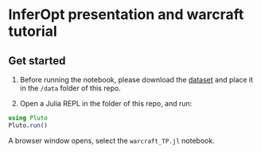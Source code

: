 # InferOpt presentation and warcraft tutorial

## Get started

1) Before running the notebook, please download the [dataset](https://edmond.mpdl.mpg.de/dataset.xhtml?persistentId=doi:10.17617/3.YJCQ5S) and place it in the 
`/data` folder of this repo.

2) Open a Julia REPL in the folder of this repo, and run:

```julia
using Pluto
Pluto.run()
```
A browser window opens, select the `warcraft_TP.jl` notebook.